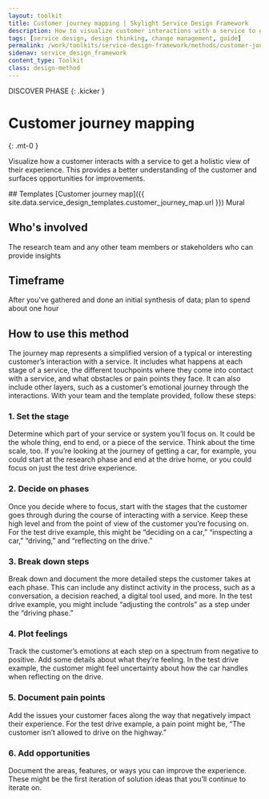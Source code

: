 ```yaml
---
layout: toolkit
title: Customer journey mapping | Skylight Service Design Framework
description: How to visualize customer interactions with a service to get a holistic view of their experience.
tags: [service design, design thinking, change management, guide]
permalink: /work/toolkits/service-design-framework/methods/customer-journey-mapping/
sidenav: service_design_framework
content_type: Toolkit
class: design-method
---
```


DISCOVER PHASE
{: .kicker }

# Customer journey mapping
{: .mt-0 }

Visualize how a customer interacts with a service to get a holistic view of their experience. This provides a better understanding of the customer and surfaces opportunities for improvements.

<div class="callout--tip callout--summary" markdown="1">
## Templates
[Customer journey map]({{ site.data.service_design_templates.customer_journey_map.url }}) <span class="badge badge-sub">Mural</span>

## Who's involved
The research team and any other team members or stakeholders who can provide insights

## Timeframe
After you've gathered and done an initial synthesis of data; plan to spend about one hour
</div>

## How to use this method

The journey map represents a simplified version of a typical or interesting customer’s interaction with a service. It includes what happens at each stage of a service, the different touchpoints where they come into contact with a service, and what obstacles or pain points they face. It can also include other layers, such as a customer’s emotional journey through the interactions. With your team and the template provided, follow these steps:

### 1. Set the stage

Determine which part of your service or system you’ll focus on. It could be the whole thing, end to end, or a piece of the service. Think about the time scale, too. If you’re looking at the journey of getting a car, for example, you could start at the research phase and end at the drive home, or you could focus on just the test drive experience.

### 2. Decide on phases

Once you decide where to focus, start with the stages that the customer goes through during the course of interacting with a service. Keep these high level and from the point of view of the customer you’re focusing on. For the test drive example, this might be “deciding on a car,” “inspecting a car,” “driving,” and “reflecting on the drive.”

### 3. Break down steps

Break down and document the more detailed steps the customer takes at each phase. This can include any distinct activity in the process, such as a conversation, a decision reached, a digital tool used, and more. In the test drive example, you might include “adjusting the controls” as a step under the “driving phase.”

### 4. Plot feelings

Track the customer’s emotions at each step on a spectrum from negative to positive. Add some details about what they’re feeling. In the test drive example, the customer might feel uncertainty about how the car handles when reflecting on the drive.

### 5. Document pain points

Add the issues your customer faces along the way that negatively impact their experience. For the test drive example, a pain point might be, “The customer isn’t allowed to drive on the highway.”

### 6. Add opportunities

Document the areas, features, or ways you can improve the experience. These might be the first iteration of solution ideas that you’ll continue to iterate on.
